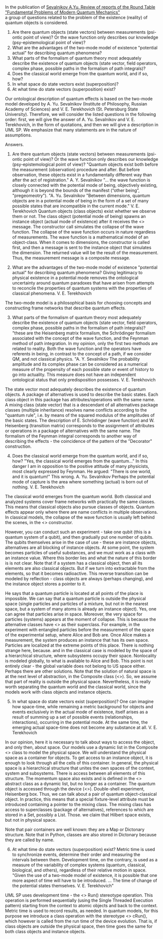In the publication of [Sevalnikov A.Yu. Review of reports of the Round Table "Fundamental Problems of Modern Quantum Mechanics"](https://vox-journal.org/html/issues/480)  
a group of questions related to the problem of the existence (reality) of quantum objects is considered.

1. Are there quantum objects (state vectors) between measurements
(psi-ontic point of view)? Or the wave function only describes our knowledge
(psy-epistemological point of view)?
2. What are the advantages of the two-mode model of existence "potential actual" for describing quantum phenomena?
3. What parts of the formalism of quantum theory most adequately describe
the existence of quantum objects (state vector, field operators, complex
phase, possible paths in the formalism of path integrals)?
4. Does the classical world emerge from the quantum world, and if so, how?
5. In what space do state vectors exist (superposition)?
6. At what time do state vectors (superposition) exist?

Our ontological description of quantum effects is based on the two-mode model developed by A. Yu. Sevalnikov (Institute of Philosophy, Russian Academy of Sciences) and V. E. Terekhovich (St. Petersburg State University). Therefore, we will consider the listed questions in the following order: first, we will give the answer of A. Yu. Sevalnikov and V. E. Terekhovich, in the form of quotations, and then we will give a description in UML SP.
We emphasize that many statements are in the nature of assumptions.

Answers.
1. Are there quantum objects (state vectors) between measurements
(psi-ontic point of view)? Or the wave function only describes our knowledge
(psy-epistemological point of view)?
"Quantum objects exist both before the measurement (observation) procedure and after. But before observation, these objects exist in a fundamentally different way than after the act of registration." A. Y. Sevalnikov
"... the wave function is closely connected with the potential mode of being, objectively
existing, although it is beyond the bounds of the manifest (“other being”,
"pregeomeotry"). "A. Yu. Sevalnikov
"Between dimensions, quantum objects are in a potential mode of being
in the form of a set of many possible states that are incompatible in the current
mode." V. E. Terekhovich
Quantum objects (class objects) exist whether we observe them or not. The class object (potential mode of being) spawns an instance object (actual mode of existence) after it receives the <<create>> message. The constructor call simulates the collapse of the wave function. The collapse of the wave function occurs in nature regardless of measurements.
The wave function is a mathematical model of an object-class.
When it comes to dimensions, the constructor is called first, and then a message is sent to the instance object that simulates the dimension. The returned value will be the result of the measurement. Thus, the measurement message is a composite message.

2. What are the advantages of the two-mode model of existence "potential actual" for describing quantum phenomena?
Giving legitimacy to physical existence in a potential mode removes the ontological uncertainty around quantum paradoxes that have arisen from attempts to reconcile the properties of quantum systems with the properties of classical phenomena.
V. E. Terekhovich

The two-mode model is a philosophical basis for choosing concepts and constructing frame networks that describe quantum effects.

3. What parts of the formalism of quantum theory most adequately describe
the existence of quantum objects (state vector, field operators, complex
phase, possible paths in the formalism of path integrals)?
"these are the Heisenberg matrix formalism, the Schrödinger formalism associated with the concept of the wave function, and the Feynman method of path integration. In my opinion, only the first two methods are related to reality. Both the wave function and the operators have referents in being, in contrast to the concept of a path, if we consider QM, and not classical physics. "A. Y. Sevalnikov
The probability amplitude and its complex phase can be considered as
a numerical measure of the propensity of each possible state or event of history to go into actuality. This measure does not have an independent ontological
status that only predisposition possesses. V. E. Terekhovich

The state vector most adequately describes the existence of quantum objects.
A package of alternatives is used to describe the basic states. Each class object in this package has attributes/operations with the same name. A mixing class (state vector) that is a descendant of all alternatives package classes (multiple inheritance) resolves name conflicts according to the "quantum rule", i.e. by means of the squared modulus of the amplitudes of the basic states.
The description of E. Schrödinger (wave function) and W. Heisenberg (transition matrix) corresponds to the assignment of attributes or operations in a package of alternatives with the same name.
The formalism of the Feynman integral corresponds to another way of describing the effects - the coincidence of the pattern of the "Decorator" construction.
  
4. Does the classical world emerge from the quantum world, and if so, how?
"Yes, the classical world emerges from the quantum..."
In this danger I am in opposition to the positive attitude of many physicists, most clearly
expressed by Feynman. He argued: "There is one world, and it is quantum!" This
wrong. A. Yu. Sevalnikov
Perhaps the potential mode of capture is the area where something (actual) is born out of nothing. V. E. Terekhovich

The classical world emerges from the quantum world. Both classical and analyzed systems cover frame networks with practically the same classes. This means that classical objects also pursue classes of objects. Quantum effects appear only where there are name conflicts in multiple observations. In classical models, the collapse of the wave function is usually left behind the scenes, in the <<Context>> constructor.

However, you can conduct such an experiment - take one qubit (this is a quantum system of a qubit), and then gradually put one number of qubits. The qubits themselves arise in the case of use - these are instance objects, alternatives are all blocking of instance objects. At some point, the system becomes particles of useful substances, and we must work as a class with an instance value.
Where this border lies and what the nature of this border is is not clear.
Note that if a system has a classical object, then all its elements are also classical objects. But if we turn into extractable from the elements, so that it becomes radioactive. This reverse transition can be modeled by reflection - class objects are always (perhaps changing), and the instance object stores a pointer to it.
  
He says that a quantum particle is located at all points of the place is impossible. We can say that a quantum particle is outside the physical space (single particles and particles of a mixture, but not in the nearest space, but a system of many atoms is already an instance object). Yes, one can agree that particles arise in space.
Moreover, the very space for particles (systems) appears at the moment of collapse. This is because the alternative classes have <<Category>> as their superclass.
For example, in the experiment with entangled particles before the measurement of the space of the experimental setup, where Alice and Bob are. Once Alice makes a measurement, the system produces an instance that has its own space. Particles are localized at the extreme points of this place. There is nothing strange here, because. and in the classical case is modeled by the space of a hierarchical structure, where subsystems occupy their space.
Nonlocality is modeled globally, to what is available to Alice and Bob. This point is not entirely clear - the global variable does not belong to US space either. Perhaps there are other solutions.
Note that the solution of natural space is at the next level of abstraction, in the Composite class (<<Category>>).
So, we assume that part of reality is outside the physical space.
Nevertheless, it is really worth separating the quantum world and the classical world, since the models work with class objects and instance objects.  

5. In what space do state vectors exist (superposition)?
One can imagine how space-time, while remaining a metric background for
objects and events exclusively in the actual mode of existence, itself arises
as a result of summing up a set of possible events (relationships, interactions),
occurring in the potential mode. At the same time, the emerging actual
space-time does not become any substance at all. V. E. Terekhovich

In our opinion, here it is necessary to talk about ways to access the object, and only then, about space.
Our models use a dynamic list in the Composite <<Category>> class to model the physical space. We will understand the physical space as a container for objects. To get access to an instance object, it is enough to look through all the cells of this container. In general, the physical space is a hierarchical structure that unites the own spaces of the context, system and subsystems. There is access between all elements of this structure.
The momentum space also exists and is defined in the <<Substance>> abstract class as a dynamic list, but no longer as a container.
The quantum object is accessed through the device (<<System>>). Double-shell experiment, Heisenberg box. Thus, we can talk about a pair of quantum object-classical object. In practice, this means that a special fixture-level attribute must be introduced containing a pointer to the mixing class. The mixing class has access to superclasses (package of alternatives), references to which are stored in a Set, possibly a List.
Those. we claim that Hilbert space exists, but not in physical space.

Note that pair containers are well known: they are a Map or Dictonary structure. Note that in Python, classes are also stored in Dictonary because they are called by name.  

6. At what time do state vectors (superposition) exist?
Metric time is used to synchronize events, determine their order
and measuring the intervals between them. Development time, on the contrary, is used as a measure of the variability of complex systems (quantum, classical, biological, and others), regardless of their relative motion in space.
"Given the use of a two-mode model of existence, it is possible that
one more aspect of time will have to be introduced. ... The time of change of the potential states themselves. V. E. Terekhovich"

UML SP uses development time - the <<Exist>> Run() stereotype operation. This operation is performed sequentially (using the Single Threaded Execution pattern) starting from the context to atomic objects and back to the context. Metric time is used to record results, as needed.
In quantum models, for this purpose we introduce a class operation with the stereotype <<Exist>> cRun(), which however is called from the run time of the device evolution. That is, if class objects are outside the physical space, then time goes the same for both class objects and instance objects.  
